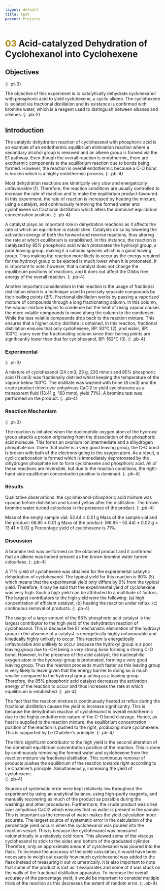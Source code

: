 ```yaml
---
layout: default
title: test
parent: Projects
---
```



# <span style="color:#a98700">03</span> Acid-catalyzed Dehydration of Cyclohexanol into Cyclohexene

## Objectives
{: .pt-3}

The objective of this experiment is to catalytically dehydrate cyclohexanol with phosphoric acid to yield cyclohexene, a cyclic alkene. The cyclohexene is isolated via fractional distillation and its existence is confirmed with bromine water, which is a reagent used to distinguish between alkanes and alkenes.
{: .pb-2}

## Introduction

The catalytic dehydration reaction of cyclohexanol with phosphoric acid is an example of an endothermic equilibrium elimination reaction where a secondary alcohol group is removed and an alkene group is formed via the E1 pathway. Even though the overall reaction is endothermic, there are exothermic components to the equilibrium reaction due to bonds being formed. However, the reaction is overall endothermic because a C-O bond is broken which is a highly endothermic process. 
{: .pb-4}

Most dehydration reactions are kinetically very slow and energetically unfavourable (1). Therefore, the reaction conditions are usually controlled to increase the rate of reaction and to make the equilibrium product-favoured. In this experiment, the rate of reaction is increased by heating the mixture, using a catalyst, and continuously removing the formed water and cyclohexene via fractional distillation which alters the dominant equilibrium concentration position.
{: .pb-4}


A catalyst plays an important role in dehydration reactions as it affects the rate at which an equilibrium is established. Catalysts do so by lowering the activation energy of both the forward and reverse reactions, thus altering the rate at which equilibrium is established. In this instance, the reaction is catalyzed by 85% phosphoric acid which protonates the hydroxyl group, a poor leaving group, making it a cationic species which is a good leaving group. Thus making the reaction more likely to occur as the energy required for the hydroxyl group to be ejected is much lower when it is protonated. It is important to note, however, that a catalyst does not change the equilibrium positions of reactions, and it does not affect the Gibbs free energy of the overall reaction. 
{: .pb-4}

Another important consideration in this reaction is the usage of fractional distillation which is a technique used to precisely separate compounds by their boiling points (BP). Fractional distillation works by passing a vaporized mixture of compounds through a long fractionating column. In this column, the vapour mixture begins to condense but the heat of rising vapour causes the more volatile compounds to move along the column to the condenser. While the less volatile compounds drop back to the reaction mixture. This ensures that a higher purity distillate is obtained. In this reaction, fractional distillation ensures that only cyclohexene, BP: 83°C (2), and water, BP: 100°C, carry over the fractionating column since their boiling points are significantly lower than that for cyclohexanol, BP: 162°C (3).
{: .pb-4}

### Experimental
{: .pt-3}

A mixture of cyclohexanol (24 cm3, 23 g, 230 mmol) and 85% phosphoric acid (11 cm3) was fractionally distilled whilst keeping the temperature of the vapour below 100°C. The distillate was washed with brine (8 cm3) and the crude product dried over anhydrous CaCl2 to yield cyclohexene as a transparent fluid (13.41 g, 160 mmol, yield 71%). A bromine test was performed on the product.
{: .pb-4}

### Reaction Mechanism
{: .pt-3}

The reaction is initiated when the nucleophilic oxygen atom of the hydroxyl group attacks a proton originating from the dissociation of the phosphoric acid molecule. This forms an oxonium ion intermediate and a dihydrogen phosphate ion. Given that water is a very good leaving group, the C-O bond is broken with both of the electrons going to the oxygen atom. As a result, a cyclic carbocation is formed which is immediately deprotonated by the dihydrogen phosphate ion to form cyclohexene and phosphoric acid. All of these reactions are reversible, but due to the reaction conditions, the right-hand side equilibrium concentration position is dominant.
{: .pb-4}

### Results


Qualitative observations: the cyclohexanol-phosphoric acid mixture was opaque before distillation and turned yellow after the distillation. The brown bromine water turned colourless in the presence of the product.
{: .pb-4}

Mass of the empty sample vial: 53.44 ± 0.01 g
Mass of the sample vial and the product: 66.85 ± 0.01 g
Mass of the product: (66.85 - 53.44) ± 0.02 g = 13.41 ± 0.02 g
Percentage yield of cyclohexene is 71%.


### Discussion
 


A bromine test was performed on the obtained product and it confirmed that an alkene was indeed present as the brown bromine water turned colourless. 
{: .pb-4}
 
A 71% yield of cyclohexene was obtained for the experimental catalytic dehydration of cyclohexanol. The typical yield for this reaction is 80% (5) which means that the experimental yield only differs by 9% from the typical yield. Therefore, it may be said that the experimental yield of cyclohexene was very high. Such a high yield can be attributed to a multitude of factors. The largest contributors to the high yield were the following: (a) high concentration of efficient catalyst, (b) heating the reaction under reflux, (c) continuous removal of products.
{: .pb-4}

The usage of a large amount of the 85% phosphoric acid catalyst is the largest contributor to the high yield of the dehydration reaction of cyclohexanol. This is because the E1 mechanistic elimination of the hydroxyl group in the absence of a catalyst is energetically highly unfavourable and kinetically highly unlikely to occur. This reaction is energetically unfavourable and unlikely to occur because the hydroxyl group is a poor leaving group due to -OH being a very strong base forming a strong C-O bond. However, in the presence of the acid catalyst, the nucleophilic oxygen atom in the hydroxyl group is protonated, forming a very good leaving group. Thus the reaction proceeds much faster as this leaving group is very likely to leave given that the energy barrier to doing so is much smaller compared to the hydroxyl group acting as a leaving group. Therefore, the 85% phosphoric acid catalyst decreases the activation energy of the reaction to occur and thus increases the rate at which equilibrium is established.
{: .pb-4}

The fact that the reaction mixture is continuously heated at reflux during the fractional distillation causes the yield to increase significantly. This is because the dehydration reaction of cyclohexanol is overall endothermic due to the highly endothermic nature of the C-O bond cleavage. Hence, as heat is supplied to the reaction mixture, the equilibrium concentration position of the reaction is pushed to the right, producing more cyclohexene. This is supported by Le Chatelier’s principle.
{: .pb-4}

The third significant contributor to the high yield is the second alteration of the dominant equilibrium concentration position of the reaction. This is done by continuously removing the formed water and cyclohexene from the reaction mixture via fractional distillation. This continuous removal of products pushes the equilibrium of the reaction towards right according to Le Chatelier’s principle. Simultaneously, increasing the yield of cyclohexene.  
{: .pb-4}

Sources of systematic error were kept relatively low throughout the experiment by using an analytical balance, using high-purity reagents, and manually recovering as much of the product as possible during the washings and other procedures. Furthermore, the crude product was dried over anhydrous CaCl2 which ensures that no water is present in the sample. This is important as the removal of water makes the yield calculation more accurate. The largest source of systematic error in the calculation of the percentage yield occurs when the cyclohexanol was poured into the reaction vessel. This is because the cyclohexanol was measured volumetrically in a relatively cold room. This allowed some of the viscous cyclohexanol to stick to the sides and bottom of the graduated cylinder. Therefore, only an approximate amount of cyclohexanol was poured into the flask. To increase the accuracy of the yield calculation, it would have been necessary to weigh out exactly how much cyclohexanol was added to the flask instead of measuring it out volumetrically. It is also important to note that some of the product is lost as it evaporates and some of it was stuck on the walls of the fractional distillation apparatus. To increase the overall accuracy of the percentage yield, it would be important to consider multiple trials of the reaction as this decreases the extent of random error.
{: .pb-4}

